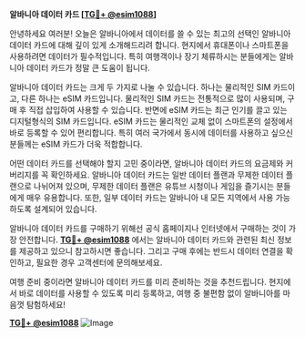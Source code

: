 **알바니아 데이터 카드 [[TG💪+ @esim1088](https://t.me/s/esim1088)]**

안녕하세요 여러분! 오늘은 알바니아에서 데이터를 쓸 수 있는 최고의 선택인 알바니아 데이터 카드에 대해 깊이 있게 소개해드리려 합니다. 현지에서 휴대폰이나 스마트폰을 사용하려면 데이터가 필수적입니다. 특히 여행객이나 장기 체류하시는 분들에게는 알바니아 데이터 카드가 정말 큰 도움이 됩니다.

알바니아 데이터 카드는 크게 두 가지로 나눌 수 있습니다. 하나는 물리적인 SIM 카드이고, 다른 하나는 eSIM 카드입니다. 물리적인 SIM 카드는 전통적으로 많이 사용되며, 구매 후 직접 삽입하여 사용할 수 있습니다. 반면에 eSIM 카드는 최근 인기를 끌고 있는 디지털형식의 SIM 카드입니다. eSIM 카드는 물리적인 교체 없이 스마트폰의 설정에서 바로 등록할 수 있어 편리합니다. 특히 여러 국가에서 동시에 데이터를 사용하고 싶으신 분들께는 eSIM 카드가 더욱 적합합니다.

어떤 데이터 카드를 선택해야 할지 고민 중이라면, 알바니아 데이터 카드의 요금제와 커버리지를 꼭 확인하세요. 알바니아 데이터 카드는 일반 데이터 플랜과 무제한 데이터 플랜으로 나뉘어져 있으며, 무제한 데이터 플랜은 유튜브 시청이나 게임을 즐기시는 분들에게 매우 유용합니다. 또한, 일부 데이터 카드는 알바니아 내 모든 지역에서 사용 가능하도록 설계되어 있습니다.

알바니아 데이터 카드를 구매하기 위해선 공식 홈페이지나 인터넷에서 구매하는 것이 가장 안전합니다. **[TG💪+ @esim1088](https://t.me/s/esim1088)** 에서는 알바니아 데이터 카드와 관련된 최신 정보를 제공하고 있으니 참고하시면 좋습니다. 그리고 구매 후에는 반드시 데이터 연결을 확인하고, 필요한 경우 고객센터에 문의해보세요.

여행 준비 중이라면 알바니아 데이터 카드를 미리 준비하는 것을 추천드립니다. 현지에서 바로 데이터를 사용할 수 있도록 미리 등록하고, 여행 중 불편함 없이 알바니아를 마음껏 탐험하세요!

**[TG💪+ @esim1088](https://t.me/s/esim1088)**
![Image](https://i.postimg.cc/Y0z9fWf4/image.png)